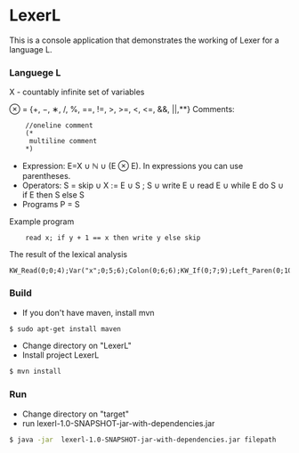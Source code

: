 # LexerL
This is a console application that demonstrates the working of Lexer for a language L.
### Languege L
X - countably infinite set of variables

&otimes; = {+, −, ∗, /, %, ==, !=, >, >=, <, <=, &&, ||,**}
Comments: 

```
    //oneline comment
    (*
     multiline comment
    *)
```

  - Expression: E=X &cup; &#x2115; &cup; (E &otimes; E). In expressions you can use parentheses.
  - Operators: S = skip &cup; X := E ∪ S ; S ∪ write E ∪ read E ∪ while E do S ∪
if E then S else S
  - Programs P = S
  
Example program

```
    read x; if y + 1 == x then write y else skip
```

 The result of the lexical analysis
    
```
KW_Read(0;0;4);Var("x";0;5;6);Colon(0;6;6);KW_If(0;7;9);Left_Paren(0;10;10);Var("y";0;11;12);Op(Plus;0;13;13);Num(17;0;15;17);Right_Paren(0;17;17);Op(Eq;0;19;19);Op(Eq;0;20;20);Var("x";0;22;23);KW_Then(0;24;28);KW_Write(0;29;34);Var("y";0;35;36);KW_Else(0;37;41);KW_Skip(0;42;46);
```

### Build
 - If you don't have maven, install mvn
```sh
$ sudo apt-get install maven
```

 - Change directory on "LexerL"
 - Install project LexerL
```sh
$ mvn install
```

### Run
 - Change directory on "target"
 - run lexerl-1.0-SNAPSHOT-jar-with-dependencies.jar
 
 ```sh
 $ java -jar  lexerl-1.0-SNAPSHOT-jar-with-dependencies.jar filepath
 ```
